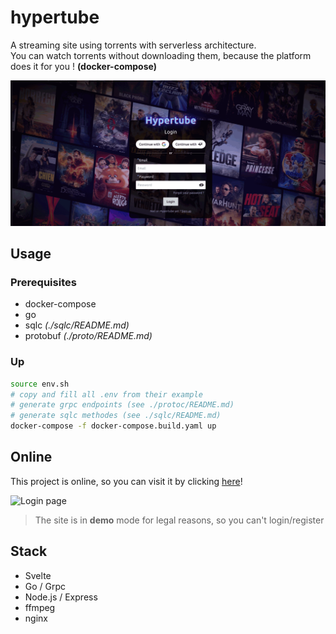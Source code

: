 # hypertube

A streaming site using torrents with serverless architecture.  
You can watch torrents without downloading them, because the platform does it for you ! __(docker-compose)__

<img src="https://raw.githubusercontent.com/trixky/hypertube/main/.demo/demo.gif" alt="Demo gif" width="600"/>

## Usage

### Prerequisites

- docker-compose
- go
- sqlc *(./sqlc/README.md)*
- protobuf *(./proto/README.md)*

### Up

```bash
source env.sh
# copy and fill all .env from their example
# generate grpc endpoints (see ./protoc/README.md)
# generate sqlc methodes (see ./sqlc/README.md)
docker-compose -f docker-compose.build.yaml up
```

## Online

This project is online, so you can visit it by clicking [here](https://hypertube.trixky.com/)!

<img src="https://raw.githubusercontent.com/trixky/hypertube/main/.demo/login.gif" alt="Login page" width="600"/>

> The site is in __demo__ mode for legal reasons, so you can't login/register

## Stack

- Svelte
- Go / Grpc
- Node.js / Express
- ffmpeg
- nginx

